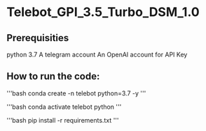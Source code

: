 # Telebot_GPI_3.5_Turbo_DSM_1.0


## Prerequisities
python 3.7
A telegram account
An OpenAI account for API Key


## How to run the code:
'''bash
conda create -n telebot python=3.7 -y
'''

'''bash
conda activate telebot python
'''

'''bash
pip install -r requirements.txt
'''